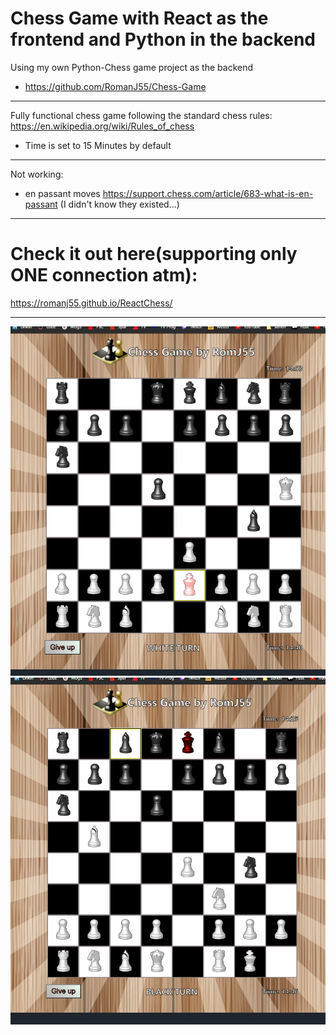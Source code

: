 # Chess Game with React as the frontend and Python in the backend

Using my own Python-Chess game project as the backend

- https://github.com/RomanJ55/Chess-Game

---

Fully functional chess game following the standard chess rules: https://en.wikipedia.org/wiki/Rules_of_chess

- Time is set to 15 Minutes by default

---

Not working:

- en passant moves https://support.chess.com/article/683-what-is-en-passant
  (I didn't know they existed...)

---

# Check it out here(supporting only ONE connection atm):

https://romanj55.github.io/ReactChess/

---

![demo](assets/000.jpg "demo1")
![demo2](assets/001.jpg "demo2")
